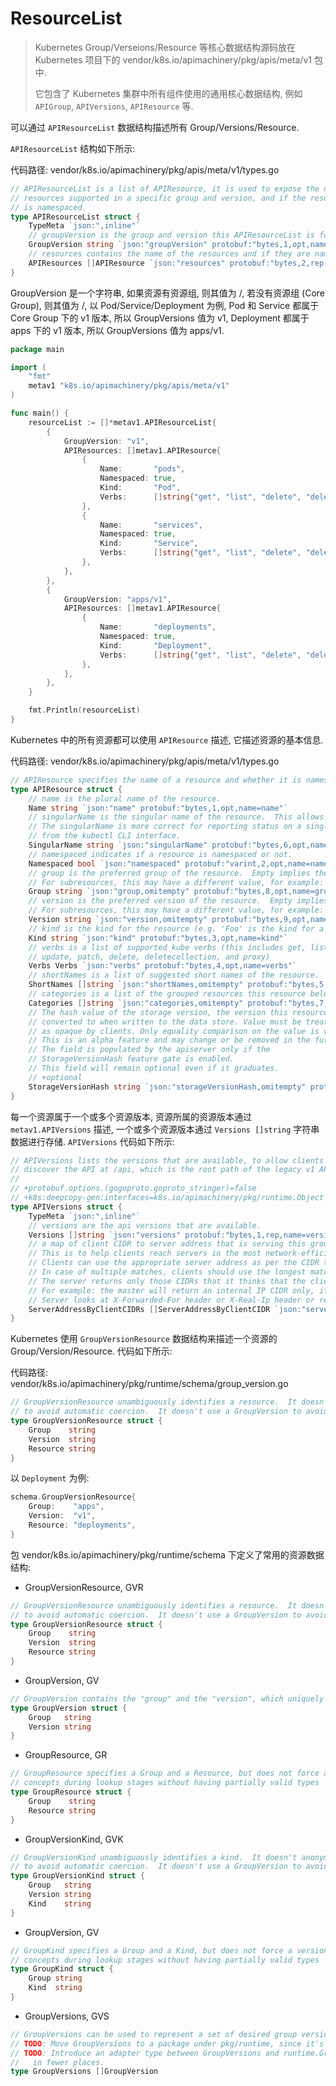 # ResourceList

> Kubernetes Group/Verseions/Resource 等核心数据结构源码放在 Kubernetes 项目下的
vendor/k8s.io/apimachinery/pkg/apis/meta/v1 包中.
>
>它包含了 Kubernetes 集群中所有组件使用的通用核心数据结构, 
>例如 `APIGroup`, `APIVersions`, `APIResource` 等.

可以通过 `APIResourceList` 数据结构描述所有 Group/Versions/Resource.

`APIResourceList` 结构如下所示:

代码路径: vendor/k8s.io/apimachinery/pkg/apis/meta/v1/types.go

```go
// APIResourceList is a list of APIResource, it is used to expose the name of the
// resources supported in a specific group and version, and if the resource
// is namespaced.
type APIResourceList struct {
	TypeMeta `json:",inline"`
	// groupVersion is the group and version this APIResourceList is for.
	GroupVersion string `json:"groupVersion" protobuf:"bytes,1,opt,name=groupVersion"`
	// resources contains the name of the resources and if they are namespaced.
	APIResources []APIResource `json:"resources" protobuf:"bytes,2,rep,name=resources"`
}
```
GroupVersion 是一个字符串, 如果资源有资源组, 则其值为 <group>/<version>, 
若没有资源组 (Core Group), 则其值为 /<version>, 以 Pod/Service/Deployment 为例,
Pod 和 Service 都属于 Core Group 下的 v1 版本, 所以 GroupVersions 值为 v1,
Deployment 都属于 apps 下的 v1 版本, 所以 GroupVersions 值为 apps/v1.

```go
package main

import (
	"fmt"
	metav1 "k8s.io/apimachinery/pkg/apis/meta/v1"
)

func main() {
	resourceList := []*metav1.APIResourceList{
		{
			GroupVersion: "v1",
			APIResources: []metav1.APIResource{
				{
					Name:       "pods",
					Namespaced: true,
					Kind:       "Pod",
					Verbs:      []string{"get", "list", "delete", "deletecollection", "create", "update", "patch", "watch"},
				},
				{
					Name:       "services",
					Namespaced: true,
					Kind:       "Service",
					Verbs:      []string{"get", "list", "delete", "deletecollection", "create", "update"},
				},
			},
		},
		{
			GroupVersion: "apps/v1",
			APIResources: []metav1.APIResource{
				{
					Name:       "deployments",
					Namespaced: true,
					Kind:       "Deployment",
					Verbs:      []string{"get", "list", "delete", "deletecollection", "create", "update"},
				},
			},
		},
	}

	fmt.Println(resourceList)
}
```

Kubernetes 中的所有资源都可以使用 `APIResource` 描述, 
它描述资源的基本信息.

代码路径: vendor/k8s.io/apimachinery/pkg/apis/meta/v1/types.go

```go
// APIResource specifies the name of a resource and whether it is namespaced.
type APIResource struct {
	// name is the plural name of the resource.
	Name string `json:"name" protobuf:"bytes,1,opt,name=name"`
	// singularName is the singular name of the resource.  This allows clients to handle plural and singular opaquely.
	// The singularName is more correct for reporting status on a single item and both singular and plural are allowed
	// from the kubectl CLI interface.
	SingularName string `json:"singularName" protobuf:"bytes,6,opt,name=singularName"`
	// namespaced indicates if a resource is namespaced or not.
	Namespaced bool `json:"namespaced" protobuf:"varint,2,opt,name=namespaced"`
	// group is the preferred group of the resource.  Empty implies the group of the containing resource list.
	// For subresources, this may have a different value, for example: Scale".
	Group string `json:"group,omitempty" protobuf:"bytes,8,opt,name=group"`
	// version is the preferred version of the resource.  Empty implies the version of the containing resource list
	// For subresources, this may have a different value, for example: v1 (while inside a v1beta1 version of the core resource's group)".
	Version string `json:"version,omitempty" protobuf:"bytes,9,opt,name=version"`
	// kind is the kind for the resource (e.g. 'Foo' is the kind for a resource 'foo')
	Kind string `json:"kind" protobuf:"bytes,3,opt,name=kind"`
	// verbs is a list of supported kube verbs (this includes get, list, watch, create,
	// update, patch, delete, deletecollection, and proxy)
	Verbs Verbs `json:"verbs" protobuf:"bytes,4,opt,name=verbs"`
	// shortNames is a list of suggested short names of the resource.
	ShortNames []string `json:"shortNames,omitempty" protobuf:"bytes,5,rep,name=shortNames"`
	// categories is a list of the grouped resources this resource belongs to (e.g. 'all')
	Categories []string `json:"categories,omitempty" protobuf:"bytes,7,rep,name=categories"`
	// The hash value of the storage version, the version this resource is
	// converted to when written to the data store. Value must be treated
	// as opaque by clients. Only equality comparison on the value is valid.
	// This is an alpha feature and may change or be removed in the future.
	// The field is populated by the apiserver only if the
	// StorageVersionHash feature gate is enabled.
	// This field will remain optional even if it graduates.
	// +optional
	StorageVersionHash string `json:"storageVersionHash,omitempty" protobuf:"bytes,10,opt,name=storageVersionHash"`
} 
```

每一个资源属于一个或多个资源版本, 资源所属的资源版本通过 `metav1.APIVersions` 描述, 
一个或多个资源版本通过 `Versions []string` 字符串数据进行存储. `APIVersions` 代码如下所示:

```go
// APIVersions lists the versions that are available, to allow clients to
// discover the API at /api, which is the root path of the legacy v1 API.
//
// +protobuf.options.(gogoproto.goproto_stringer)=false
// +k8s:deepcopy-gen:interfaces=k8s.io/apimachinery/pkg/runtime.Object
type APIVersions struct {
	TypeMeta `json:",inline"`
	// versions are the api versions that are available.
	Versions []string `json:"versions" protobuf:"bytes,1,rep,name=versions"`
	// a map of client CIDR to server address that is serving this group.
	// This is to help clients reach servers in the most network-efficient way possible.
	// Clients can use the appropriate server address as per the CIDR that they match.
	// In case of multiple matches, clients should use the longest matching CIDR.
	// The server returns only those CIDRs that it thinks that the client can match.
	// For example: the master will return an internal IP CIDR only, if the client reaches the server using an internal IP.
	// Server looks at X-Forwarded-For header or X-Real-Ip header or request.RemoteAddr (in that order) to get the client IP.
	ServerAddressByClientCIDRs []ServerAddressByClientCIDR `json:"serverAddressByClientCIDRs" protobuf:"bytes,2,rep,name=serverAddressByClientCIDRs"`
}
```

Kubernetes 使用 `GroupVersionResource` 数据结构来描述一个资源的 Group/Version/Resource.
代码如下所示:

代码路径: vendor/k8s.io/apimachinery/pkg/runtime/schema/group_version.go

```go
// GroupVersionResource unambiguously identifies a resource.  It doesn't anonymously include GroupVersion
// to avoid automatic coercion.  It doesn't use a GroupVersion to avoid custom marshalling
type GroupVersionResource struct {
	Group    string
	Version  string
	Resource string
}
```

以 `Deployment` 为例: 
```go
schema.GroupVersionResource{
	Group:    "apps",
	Version:  "v1",
	Resource: "deployments",
}
```

包 vendor/k8s.io/apimachinery/pkg/runtime/schema 下定义了常用的资源数据结构:

- GroupVersionResource, GVR

```go
// GroupVersionResource unambiguously identifies a resource.  It doesn't anonymously include GroupVersion
// to avoid automatic coercion.  It doesn't use a GroupVersion to avoid custom marshalling
type GroupVersionResource struct {
	Group    string
	Version  string
	Resource string
}
```

- GroupVersion, GV

```go
// GroupVersion contains the "group" and the "version", which uniquely identifies the API.
type GroupVersion struct {
	Group   string
	Version string
}
```

- GroupResource, GR

```go
// GroupResource specifies a Group and a Resource, but does not force a version.  This is useful for identifying
// concepts during lookup stages without having partially valid types
type GroupResource struct {
	Group    string
	Resource string
}
```

- GroupVersionKind, GVK

```go
// GroupVersionKind unambiguously identifies a kind.  It doesn't anonymously include GroupVersion
// to avoid automatic coercion.  It doesn't use a GroupVersion to avoid custom marshalling
type GroupVersionKind struct {
	Group   string
	Version string
	Kind    string
}
```

- GroupVersion, GV

```go
// GroupKind specifies a Group and a Kind, but does not force a version.  This is useful for identifying
// concepts during lookup stages without having partially valid types
type GroupKind struct {
	Group string
	Kind  string
}
```

- GroupVersions, GVS

```go
// GroupVersions can be used to represent a set of desired group versions.
// TODO: Move GroupVersions to a package under pkg/runtime, since it's used by scheme.
// TODO: Introduce an adapter type between GroupVersions and runtime.GroupVersioner, and use LegacyCodec(GroupVersion)
//   in fewer places.
type GroupVersions []GroupVersion
```
